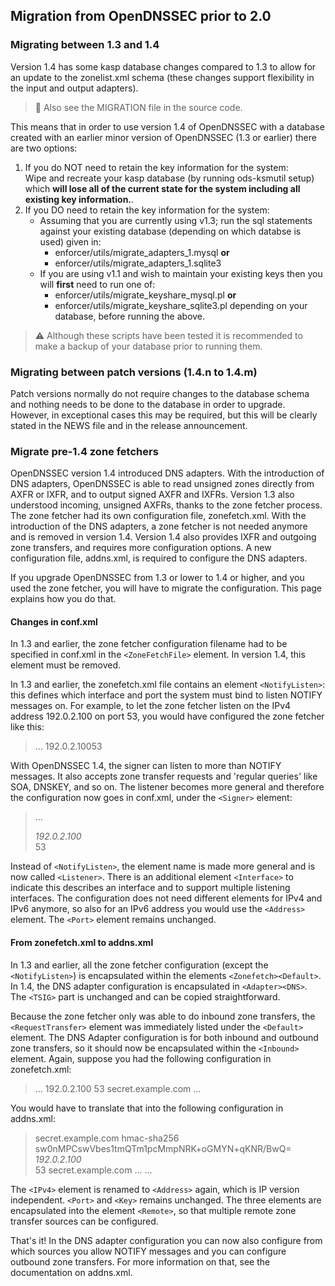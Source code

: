 ## Migration from OpenDNSSEC prior to 2.0

### Migrating between 1.3 and 1.4

Version 1.4  has some kasp database changes compared to 1.3 to allow for an update to the zonelist.xml schema (these changes support flexibility in the input and output adapters).

> :memo: Also see the MIGRATION file in the source code.

This means that in order to use version 1.4 of OpenDNSSEC with a database created with an earlier minor version of OpenDNSSEC (1.3 or earlier) there are two options:

1. If you do NOT need to retain the key information for the system:  
   Wipe and recreate your kasp database (by running ods-ksmutil setup) which __will lose all of the current state for the system including all existing key information.__.
2. If you DO need to retain the key information for the system:
   - Assuming that you are currently using v1.3; run the sql statements against your existing database (depending on which databse is used) given in:
     - enforcer/utils/migrate_adapters_1.mysql __or__
     - enforcer/utils/migrate_adapters_1.sqlite3
   - If you are using v1.1 and wish to maintain your existing keys then you will __first__ need to run one of:
     - enforcer/utils/migrate_keyshare_mysql.pl __or__
     - enforcer/utils/migrate_keyshare_sqlite3.pl
   depending on your database, before running the above.

> :warning: Although these scripts have been tested it is recommended to make a backup of your database prior to running them.

### Migrating between patch versions (1.4.n to 1.4.m)

Patch versions normally do not require changes to the database schema and nothing needs to be done to the database in order to upgrade. However, in exceptional cases this may be required, but this will be clearly stated in the NEWS file and in the release announcement. 

### Migrate pre-1.4 zone fetchers

OpenDNSSEC version 1.4 introduced DNS adapters. With the introduction of DNS adapters, OpenDNSSEC is able to read unsigned zones directly from AXFR or IXFR, and to output signed AXFR and IXFRs. Version 1.3 also understood incoming, unsigned AXFRs, thanks to the zone fetcher process. The zone fetcher had its own configuration file, zonefetch.xml. With the introduction of the DNS adapters, a zone fetcher is not needed anymore and is removed in version 1.4. Version 1.4 also provides IXFR and outgoing zone transfers, and requires more configuration options. A new configuration file, addns.xml, is required to configure the DNS adapters. 

If you upgrade OpenDNSSEC from 1.3 or lower to 1.4 or higher, and you used the zone fetcher, you will have to migrate the configuration. This page explains how you do that.

#### Changes in conf.xml

In 1.3 and earlier, the zone fetcher configuration filename had to be specified in conf.xml in the `<ZoneFetchFile>` element. In version 1.4, this element must be removed.

In 1.3 and earlier, the zonefetch.xml file contains an element `<NotifyListen>`: this defines which interface and port the system must bind to listen NOTIFY messages on. For example, to let the zone fetcher listen on the IPv4 address 192.0.2.100 on port 53, you would have configured the zone fetcher like this:

> ...
>     <NotifyListen>
>         <IPv4>192.0.2.100</IPv4><Port>53</Port>
>     </NotifyListen>

With OpenDNSSEC 1.4, the signer can listen to more than NOTIFY messages. It also accepts zone transfer requests and 'regular queries' like SOA, DNSKEY, and so on. The listener becomes more general and therefore the configuration now goes in conf.xml, under the `<Signer>` element:

> ...
>     <Listener>
>         <Interface><Address>192.0.2.100</Address><Port>53</Port></Interface>
>     </Listener>

Instead of `<NotifyListen>`, the element name is made more general and is now called `<Listener>`. There is an additional element `<Interface>` to indicate this describes an interface and to support multiple listening interfaces. The configuration does not need different elements for IPv4 and IPv6 anymore, so also for an IPv6 address you would use the `<Address>` element. The `<Port>` element remains unchanged.

#### From zonefetch.xml to addns.xml

In 1.3 and earlier, all the zone fetcher configuration (except the `<NotifyListen>`) is encapsulated within the elements `<Zonefetch><Default>`. In 1.4, the DNS adapter configuration is encapsulated in `<Adapter><DNS>`. The `<TSIG>` part is unchanged and can be copied straightforward.

Because the zone fetcher only was able to do inbound zone transfers, the `<RequestTransfer>` element was immediately listed under the `<Default>` element. The DNS Adapter configuration is for both inbound and outbound zone transfers, so it should now be encapsulated within the `<Inbound>` element. Again, suppose you had the following configuration in zonefetch.xml:

> <Zonefetch>
>     ...
>     <Default>
>         <RequestTransfer>
>             <IPv4>192.0.2.100</IPv4>
>             <Port>53</Port>
>             <Key>secret.example.com</Key>
>         </RequestTransfer>
>         ...
>     </Default>
> </Zonefetch>

You would have to translate that into the following configuration in addns.xml:

> <Adapter>
>     <DNS>
>         <TSIG>
>             <Name>secret.example.com</Name>
>             <Algorithm>hmac-sha256</Algorithm>
>             <Secret>sw0nMPCswVbes1tmQTm1pcMmpNRK+oGMYN+qKNR/BwQ=</Secret>
>         </TSIG>
>         <Inbound>
>             <RequestTransfer>
>                 <Remote>
>                     <Address>192.0.2.100</Address>
>                     <Port>53</Port>
>                     <Key>secret.example.com</Key>
>                 </Remote>
>             </RequestTransfer>
>         ...
>         </Inbound>
>         ...
>     </DNS>
> </Adapter>

The `<IPv4>` element is renamed to `<Address>` again, which is IP version independent. `<Port>` and `<Key>` remains unchanged. The three elements are encapsulated into the element `<Remote>`, so that multiple remote zone transfer sources can be configured.

That's it! In the DNS adapter configuration you can now also configure from which sources you allow NOTIFY messages and you can configure outbound zone transfers. For more information on that, see the documentation on addns.xml.
